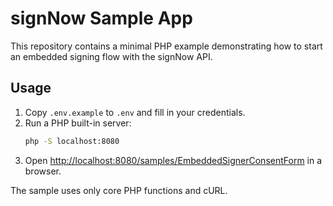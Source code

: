 # signNow Sample App

This repository contains a minimal PHP example demonstrating how to start an embedded signing flow with the signNow API.

## Usage

1. Copy `.env.example` to `.env` and fill in your credentials.
2. Run a PHP built-in server:
   ```bash
   php -S localhost:8080
   ```
3. Open [http://localhost:8080/samples/EmbeddedSignerConsentForm](http://localhost:8080/samples/EmbeddedSignerConsentForm) in a browser.

The sample uses only core PHP functions and cURL.
